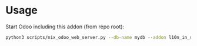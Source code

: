 # Usage

Start Odoo including this addon (from repo root):

```bash
python3 scripts/nix_odoo_web_server.py --db-name mydb --addon l10n_in_sale
```
